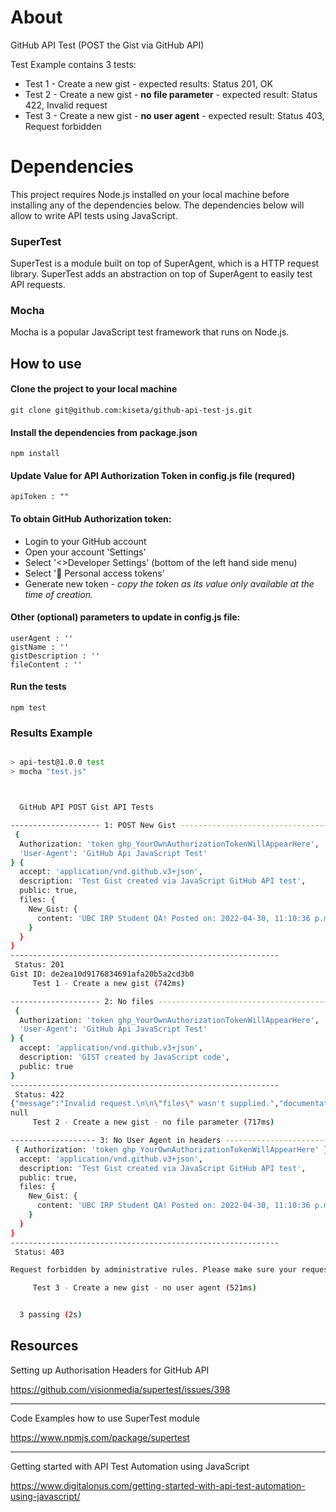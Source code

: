 # About
GitHub API Test (POST the Gist via GitHub API) 

Test Example contains 3 tests:
- Test 1 - Create a new gist - expected results: Status 201, OK
- Test 2 - Create a new gist - **no file parameter** - expected result: Status 422, Invalid request
- Test 3 - Create a new gist - **no user agent** - expected result: Status 403, Request forbidden

# Dependencies

This project requires Node.js installed on your local machine before installing any of the dependencies below. The dependencies below will allow to write API tests using JavaScript.

### SuperTest
SuperTest is a module built on top of SuperAgent, which is a HTTP request library. SuperTest adds an abstraction on top of SuperAgent to easily test API requests.

### Mocha
Mocha is a popular JavaScript test framework that runs on Node.js.

## How to use
#### Clone the project to your local machine

```
git clone git@github.com:kiseta/github-api-test-js.git
```
#### Install the dependencies from package.json
```
npm install
```
#### Update Value for API Authorization Token in config.js file (**requred**)
```
apiToken : ""
```
#### To obtain GitHub Authorization token:
- Login to your GitHub account
- Open your account 'Settings'
- Select '<>Developer Settings' (bottom of the left hand side menu)
- Select ':key: Personal access tokens'
- Generate new token - *copy the token as its value only available at the time of creation.*

#### Other (optional) parameters to update in config.js file:

```
userAgent : ''
gistName : ''
gistDescription : ''
fileContent : ''
```
#### Run the tests
```
npm test
```
### Results Example

```bash

> api-test@1.0.0 test
> mocha "test.js"



  GitHub API POST Gist API Tests

-------------------- 1: POST New Gist -----------------------------------
 {
  Authorization: 'token ghp_YourOwnAuthorizationTokenWillAppearHere',
  'User-Agent': 'GitHub Api JavaScript Test'
} {
  accept: 'application/vnd.github.v3+json',
  description: 'Test Gist created via JavaScript GitHub API test',
  public: true,
  files: {
    New_Gist: {
      content: 'UBC IRP Student QA! Posted on: 2022-04-30, 11:10:36 p.m.'
    }
  }
}
------------------------------------------------------------
 Status: 201
Gist ID: de2ea10d9176834691afa20b5a2cd3b0
     Test 1 - Create a new gist (742ms)

-------------------- 2: No files -------------------------------------------
 {
  Authorization: 'token ghp_YourOwnAuthorizationTokenWillAppearHere',
  'User-Agent': 'GitHub Api JavaScript Test'
} {
  accept: 'application/vnd.github.v3+json',
  description: 'GIST created by JavaScript code',
  public: true
}
------------------------------------------------------------
 Status: 422
{"message":"Invalid request.\n\n\"files\" wasn't supplied.","documentation_url":"https://docs.github.com/rest/reference/gists#create-a-gist"}
null
     Test 2 - Create a new gist - no file parameter (717ms)

------------------- 3: No User Agent in headers -----------------------
 { Authorization: 'token ghp_YourOwnAuthorizationTokenWillAppearHere' } {
  accept: 'application/vnd.github.v3+json',
  description: 'Test Gist created via JavaScript GitHub API test',
  public: true,
  files: {
    New_Gist: {
      content: 'UBC IRP Student QA! Posted on: 2022-04-30, 11:10:36 p.m.'
    }
  }
}
------------------------------------------------------------
 Status: 403

Request forbidden by administrative rules. Please make sure your request has a User-Agent header (https://docs.github.com/en/rest/overview/resources-in-the-rest-api#user-agent-required). Check https://developer.github.com for other possible causes.

     Test 3 - Create a new gist - no user agent (521ms)


  3 passing (2s)


```

## Resources
Setting up Authorisation Headers for GitHub API

https://github.com/visionmedia/supertest/issues/398

---

Code Examples how to use SuperTest module

https://www.npmjs.com/package/supertest

---

Getting started with API Test Automation using JavaScript

https://www.digitalonus.com/getting-started-with-api-test-automation-using-javascript/
